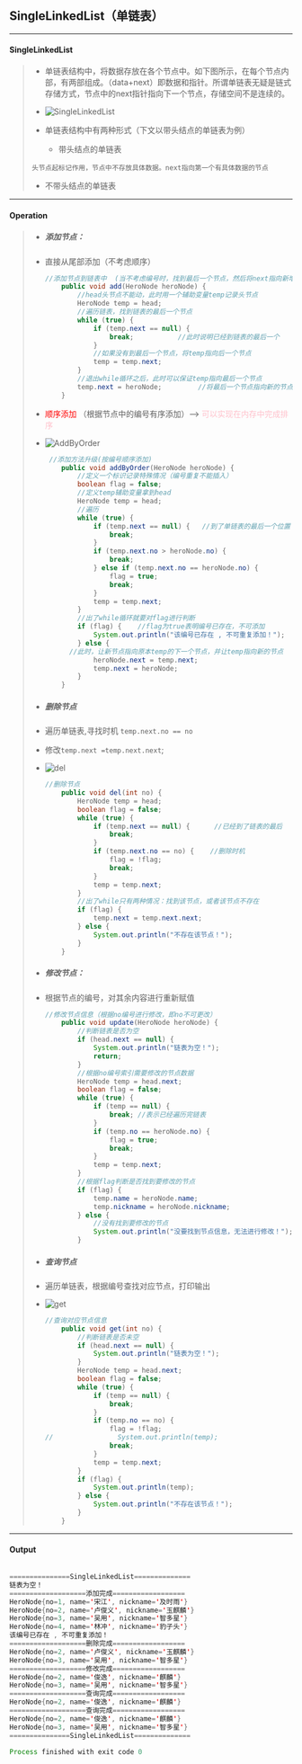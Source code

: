 ## SingleLinkedList（单链表）

<hr>

#### SingleLinkedList

>+ 单链表结构中，将数据存放在各个节点中。如下图所示，在每个节点内部，有两部组成。（data+next）即数据和指针。所谓单链表无疑是链式存储方式，节点中的next指针指向下一个节点，存储空间不是连续的。
>
>+ ![SingleLinkedList](./Media/SingleLinkedList_01.jpg)
>
>+ 单链表结构中有两种形式（下文以带头结点的单链表为例）
>
>   + 带头结点的单链表
>
>  `头节点起标记作用，节点中不存放具体数据。next指向第一个有具体数据的节点`
>
>   + 不带头结点的单链表
>



<hr>

#### Operation


>+ ##### 添加节点：
>
>  + 直接从尾部添加（不考虑顺序）
>
>    ```java
>    //添加节点到链表中  (当不考虑编号时，找到最后一个节点，然后将next指向新增的节点)
>        public void add(HeroNode heroNode) {
>            //head头节点不能动，此时用一个辅助变量temp记录头节点
>            HeroNode temp = head;
>            //遍历链表，找到链表的最后一个节点
>            while (true) {
>                if (temp.next == null) {
>                    break;           //此时说明已经到链表的最后一个
>                }
>                //如果没有到最后一个节点，将temp指向后一个节点
>                temp = temp.next;
>            }
>            //退出while循环之后，此时可以保证temp指向最后一个节点
>            temp.next = heroNode;         //将最后一个节点指向新的节点，完成添加
>        }
>    ```
>
>  + <font style="color:red">顺序添加</font> （根据节点中的编号有序添加）--> <font style="color:pink">可以实现在内存中完成排序</font>
>
>  + ![AddByOrder](./Media\SingleLinkedList_02.jpg)
>
>    ```java
>     //添加方法升级(按编号顺序添加)
>        public void addByOrder(HeroNode heroNode) {
>            //定义一个标识记录特殊情况（编号重复不能插入）
>            boolean flag = false;
>            //定义temp辅助变量拿到head
>            HeroNode temp = head;
>            //遍历
>            while (true) {
>                if (temp.next == null) {   //到了单链表的最后一个位置
>                    break;
>                }
>                if (temp.next.no > heroNode.no) {                      			 //此时位置正合适
>                    break;
>                } else if (temp.next.no == heroNode.no) {           			//编号重复，做好记录
>                    flag = true;
>                    break;
>                }
>                temp = temp.next;
>            }
>            //出了while循环就要对flag进行判断
>            if (flag) {    //flag为true表明编号已存在，不可添加
>                System.out.println("该编号已存在 , 不可重复添加！");
>            } else {
>          //此时，让新节点指向原本temp的下一个节点，并让temp指向新的节点
>                heroNode.next = temp.next;
>                temp.next = heroNode;
>            }
>        }
>    ```
>
>+ ##### 删除节点
>
>  + 遍历单链表,寻找时机 `temp.next.no == no`
>
>  + 修改`temp.next =temp.next.next`;
>
>  + ![del](./Media/SingleLinkedList_04.jpg)
>
>    ```java
>    //删除节点
>        public void del(int no) {
>            HeroNode temp = head;
>            boolean flag = false;
>            while (true) {
>                if (temp.next == null) {      //已经到了链表的最后
>                    break;
>                }
>                if (temp.next.no == no) {    //删除时机
>                    flag = !flag;
>                    break;
>                }
>                temp = temp.next;
>            }
>            //出了while只有两种情况：找到该节点，或者该节点不存在
>            if (flag) {
>                temp.next = temp.next.next;
>            } else {
>                System.out.println("不存在该节点！");
>            }
>        }
>    ```
>
>+ ##### 修改节点：
>
>  + 根据节点的编号，对其余内容进行重新赋值
>
>    ```java
>    //修改节点信息（根据no编号进行修改，即no不可更改）
>        public void update(HeroNode heroNode) {
>            //判断链表是否为空
>            if (head.next == null) {
>                System.out.println("链表为空！");
>                return;
>            }
>            //根据no编号索引需要修改的节点数据
>            HeroNode temp = head.next;
>            boolean flag = false;
>            while (true) {
>                if (temp == null) {
>                    break; //表示已经遍历完链表
>                }
>                if (temp.no == heroNode.no) {
>                    flag = true;
>                    break;
>                }
>                temp = temp.next;
>            }
>            //根据flag判断是否找到要修改的节点
>            if (flag) {
>                temp.name = heroNode.name;
>                temp.nickname = heroNode.nickname;
>            } else {
>                //没有找到要修改的节点
>                System.out.println("没要找到节点信息，无法进行修改！");
>            }
>    ```
>
>+ ##### 查询节点
>
>  + 遍历单链表，根据编号查找对应节点，打印输出
>
>  + ![get](./Media/SingleLinkedList_05.jpg)
>
>    ```java
>    //查询对应节点信息
>        public void get(int no) {
>            //判断链表是否未空
>            if (head.next == null) {
>                System.out.println("链表为空！");
>            }
>            HeroNode temp = head.next;
>            boolean flag = false;
>            while (true) {
>                if (temp == null) {
>                    break;
>                }
>                if (temp.no == no) {
>                    flag = !flag;
>    //                System.out.println(temp);
>                    break;
>                }
>                temp = temp.next;
>            }
>            if (flag) {
>                System.out.println(temp);
>            } else {
>                System.out.println("不存在该节点！");
>            }
>        }
>    
>    ```



<hr>

#### Output

```java

===============SingleLinkedList==============
链表为空！
===================添加完成==================
HeroNode{no=1, name='宋江', nickname='及时雨'}
HeroNode{no=2, name='卢俊义', nickname='玉麒麟'}
HeroNode{no=3, name='吴用', nickname='智多星'}
HeroNode{no=4, name='林冲', nickname='豹子头'}
该编号已存在 , 不可重复添加！
===================删除完成==================
HeroNode{no=2, name='卢俊义', nickname='玉麒麟'}
HeroNode{no=3, name='吴用', nickname='智多星'}
===================修改完成==================
HeroNode{no=2, name='俊逸', nickname='麒麟'}
HeroNode{no=3, name='吴用', nickname='智多星'}
===================查询完成==================
HeroNode{no=2, name='俊逸', nickname='麒麟'}
===================查询完成==================
HeroNode{no=2, name='俊逸', nickname='麒麟'}
HeroNode{no=3, name='吴用', nickname='智多星'}
===============SingleLinkedList==============

Process finished with exit code 0


```

